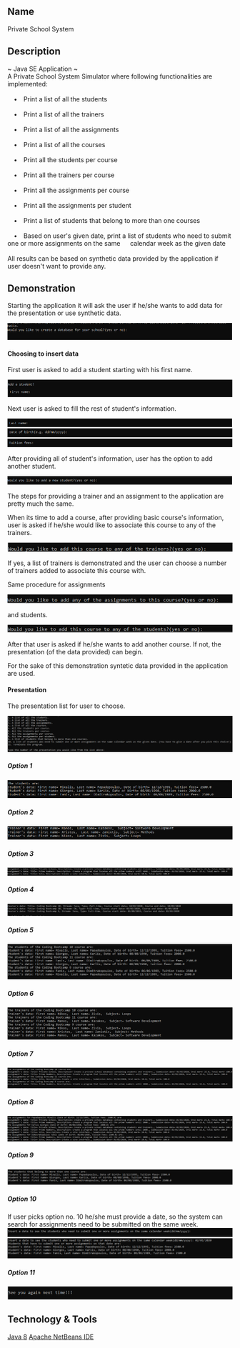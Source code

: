 
## Name

Private School System

## Description

~ Java SE Application ~\
A Private School System Simulator where following functionalities are implemented:\
\
&emsp;&#8226;&emsp;Print a list of all the students\
\
&emsp;&#8226;&emsp;Print a list of all the trainers\
\
&emsp;&#8226;&emsp;Print a list of all the assignments\
\
&emsp;&#8226;&emsp;Print a list of all the courses\
\
&emsp;&#8226;&emsp;Print all the students per course\
\
&emsp;&#8226;&emsp;Print all the trainers per course\
\
&emsp;&#8226;&emsp;Print all the assignments per course\
\
&emsp;&#8226;&emsp;Print all the assignments per student\
\
&emsp;&#8226;&emsp;Print a list of students that belong to more than one courses\
\
&emsp;&#8226;&emsp;Based on user's given date, print a list of students who need to submit one or more assignments on the same &emsp;&nbsp;calendar week as the given date\
\
All results can be based on synthetic data provided by the application if user doesn't want to provide any.

## Demonstration

Starting the application it will ask the user if he/she wants to add data for the presentation or use synthetic data.

<img src="screenshots/hello.PNG" />

#### Choosing to insert data

First user is asked to add a student starting with his first name.

<img src="screenshots/first-name.PNG" />

Next user is asked to fill the rest of student's information.

<img src="screenshots/last-name.PNG" />
<img src="screenshots/date-of-birth.PNG" />
<img src="screenshots/tuition-fees.PNG" />

After providing all of student's information, user has the option to add another student.

<img src="screenshots/add-another-student.PNG" />

The steps for providing a trainer and an assignment to the application are pretty much the same.

When its time to add a course, after providing basic course's information, user is asked if he/she would like to associate this course to any of the trainers.

<img src="screenshots/add-course-to-trainer.PNG" />

If yes, a list of trainers is demonstrated and the user can choose a number of trainers added to associate this course with.

Same procedure for assignments

<img src="screenshots/add-assignment-to-course.PNG" />

and students.

<img src="screenshots/add-course-to-student.PNG" />

After that user is asked if he/she wants to add another course. If not, the presentation (of the data provided) can begin.

For the sake of this demonstration syntetic data provided in the application are used.

#### Presentation

The presentation list for user to choose.

<img src="screenshots/presentation-options.PNG" />

##### Option 1

<img src="screenshots/students-list.PNG" />

##### Option 2

<img src="screenshots/trainers-list.PNG" />

##### Option 3

<img src="screenshots/assignments-list.PNG" />

##### Option 4

<img src="screenshots/courses-list.PNG" />

##### Option 5

<img src="screenshots/students-on-course-list.PNG" />

##### Option 6

<img src="screenshots/trainers-on-course-list.PNG" />

##### Option 7

<img src="screenshots/assignments-on-course-list.PNG" />

##### Option 8

<img src="screenshots/assignments-per-student-list.PNG" />

##### Option 9

<img src="screenshots/students-on-more-than-one-course-list.PNG" />

##### Option 10

If user picks option no. 10 he/she must provide a date, so the system can search for assignments need to be submitted on the same week.
<img src="screenshots/insert-date-for-students-need-to-submit-assignment.PNG" />
<img src="screenshots/students-need-to-submit-assignment-on-same-week-list.PNG" />

##### Option 11

<img src="screenshots/terminate-program.PNG" />

## Technology & Tools

<a href="https://www.java.com/en/download/">Java 8</a>
<a href="https://netbeans.org/">Apache NetBeans IDE</a>
